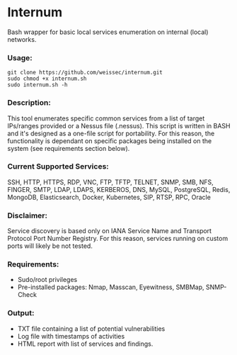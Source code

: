 # Internum
Bash wrapper for basic local services enumeration on internal (local) networks.

### Usage: 
```
git clone https://github.com/weissec/internum.git
sudo chmod +x internum.sh    
sudo internum.sh -h
```

### Description:
This tool enumerates specific common services from a list of target IPs/ranges provided or a Nessus file (.nessus).
This script is written in BASH and it's designed as a one-file script for portability.
For this reason, the functionality is dependant on specific packages being installed on the system (see requirements section below).

### Current Supported Services:
SSH, HTTP, HTTPS, RDP, VNC, FTP, TFTP, TELNET, SNMP, SMB, NFS, FINGER, SMTP, LDAP, LDAPS, KERBEROS, DNS, MySQL, PostgreSQL, Redis, MongoDB, Elasticsearch, Docker, Kubernetes, SIP, RTSP, RPC,  Oracle

### Disclaimer: 
Service discovery is based only on IANA Service Name and Transport Protocol Port Number Registry.
For this reason, services running on custom ports will likely be not tested.

### Requirements: 
- Sudo/root privileges
- Pre-installed packages: Nmap, Masscan, Eyewitness, SMBMap, SNMP-Check

### Output:
- TXT file containing a list of potential vulnerabilities
- Log file with timestamps of activities
- HTML report with list of services and findings.
